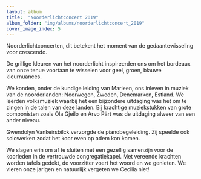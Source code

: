 ```yaml
---
layout: album
title:  "Noorderlichtconcert 2019"
album_folder: "img/albums/noorderlichtconcert_2019"
cover_image_index: 5
---
```


Noorderlichtconcerten, dit betekent het moment van de gedaantewisseling voor crescendo.

De grillige kleuren van het noorderlicht inspireerden ons om het bordeaux van onze tenue voortaan te wisselen voor geel, groen, blauwe kleurnuances.

We konden, onder de kundige leiding van Marleen, ons inleven in muziek van de noorderlanden: Noorwegen, Zweden, Denemarken, Estland. We leerden volksmuziek waarbij het een bijzondere uitdaging was het om te zingen in de talen van deze landen.
Bij krachtige muziekstukken van grote componisten zoals Ola Gjeilo en Arvo Pärt was de uitdaging alweer van een ander niveau.

Gwendolyn Vankeirsbilck verzorgde de pianobegeleiding. Zij speelde ook solowerken zodat het koor even op adem kon komen.

We slagen erin om af te sluiten met een gezellig samenzijn voor de koorleden in de vertrouwde congregatiekapel. Met vereende krachten worden tafels gedekt, de voorzitter voert het woord en we genieten. We vieren onze jarigen en natuurlijk vergeten we Cecilia niet!
